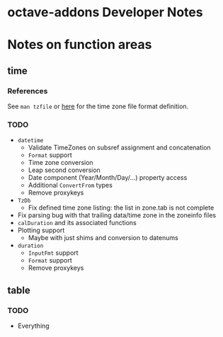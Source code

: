 octave-addons Developer Notes
=============================



# Notes on function areas

## time

### References

See `man tzfile` or [here](http://man7.org/linux/man-pages/man5/tzfile.5.html) for the time zone file format definition.

### TODO

* `datetime`
  * Validate TimeZones on subsref assignment and concatenation
  * `Format` support
  * Time zone conversion
  * Leap second conversion
  * Date component (Year/Month/Day/...) property access
  * Additional `ConvertFrom` types
  * Remove proxykeys
* `TzDb`
  * Fix defined time zone listing: the list in zone.tab is not complete
* Fix parsing bug with that trailing data/time zone in the zoneinfo files
* `calDuration` and its associated functions
* Plotting support
  * Maybe with just shims and conversion to datenums
* `duration`
  * `InputFmt` support
  * `Format` support
  * Remove proxykeys


## table

### TODO

* Everything

##